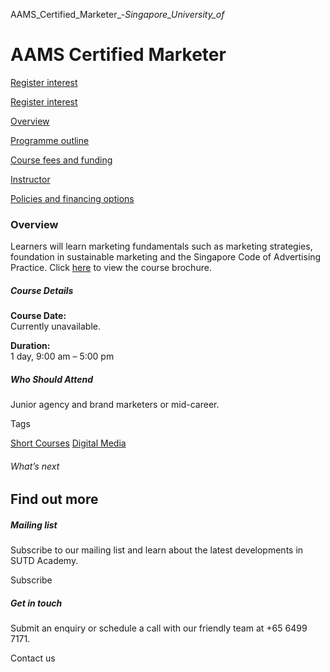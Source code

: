 AAMS_Certified_Marketer_-_Singapore_University_of_



AAMS Certified Marketer
=======================

[Register interest](/admissions/academy/short-courses/short-courses-register-your-interest/?coursename=aams-certified-marketer)

[Register interest](/admissions/academy/short-courses/short-courses-register-your-interest/?coursename=aams-certified-marketer)

[Overview](/course/aams-certified-marketer/#tabs)

[Programme outline](/course/aams-certified-marketer/programme-outline/#tabs)

[Course fees and funding](/course/aams-certified-marketer/course-fees-and-funding/#tabs)

[Instructor](/course/aams-certified-marketer/instructor/#tabs)

[Policies and financing options](/course/aams-certified-marketer/policies-and-financing-options/#tabs)

### Overview

Learners will learn marketing fundamentals such as marketing strategies, foundation in sustainable marketing and the Singapore Code of Advertising Practice. Click [here](/repo/wp-content/uploads/sites/2/2024/11/Brochure-AAMS-Certified-Marketer-1.pdf) to view the course brochure.

##### **Course Details**

**Course Date:**  
Currently unavailable.

**Duration:**  
1 day, 9:00 am – 5:00 pm

##### **Who Should Attend**

Junior agency and brand marketers or mid-career.

Tags

[Short Courses](/admissions/academy/courses-and-modules/?academy-type-course=780)
[Digital Media](/admissions/academy/courses-and-modules/?discipline=1711)

###### What’s next

Find out more
-------------

##### Mailing list

Subscribe to our mailing list and learn about the latest developments in SUTD Academy.

Subscribe

##### Get in touch

Submit an enquiry or schedule a call with our friendly team at +65 6499 7171.

Contact us


